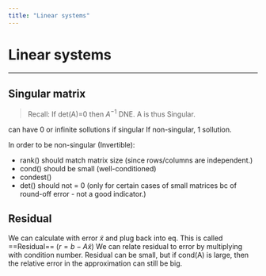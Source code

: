 ```yaml
---
title: "Linear systems"
---
```

# Linear systems
----

## Singular matrix

> Recall:
> If det(A)=0 then $A^{-1}$ DNE. A is thus Singular.

can have 0 or infinite sollutions if singular
If non-singular, 1 sollution.

In order to be non-singular (Invertible):
- rank() should match matrix size (since rows/columns are independent.)
- cond() should be small (well-conditioned)
- condest()
- det() should not = 0 (only for certain cases of small matrices bc of round-off error - not a good indicator.)


## Residual
We can calculate with error $\tilde x$ and plug back into eq. This is called ==Residual== ($r=b-A \tilde x$)
We can relate residual to error by multiplying with condition number. Residual can be small, but if cond(A) is large, then the relative error in the approximation can still be big.
